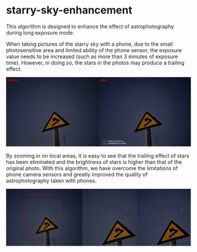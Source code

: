 # starry-sky-enhancement
This algorithm is designed to enhance the effect of astrophotography during long exposure mode.

When taking pictures of the starry sky with a phone, due to the small photosensitive area and limited ability of the phone sensor, the exposure value needs to be increased (such as more than 3 minutes of exposure time). However, in doing so, the stars in the photos may produce a trailing effect.

![compare](https://github.com/xiongzhu666/starry-sky-enhancement/blob/main/compare.png)

By zooming in on local areas, it is easy to see that the trailing effect of stars has been eliminated and the brightness of stars is higher than that of the original photo. With this algorithm, we have overcome the limitations of phone camera sensors and greatly improved the quality of astrophotography taken with phones.

![look](https://github.com/xiongzhu666/starry-sky-enhancement/blob/main/look.png)
